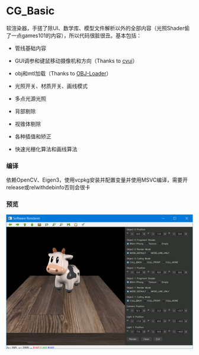 # CG_Basic

软渲染器，手搓了除UI、数学库、模型文件解析以外的全部内容（光照Shader偷了一点games101的内容），所以代码很脏很丑。基本包括：

- 管线基础内容

- GUI调参和键鼠移动摄像机和方向（Thanks to [cvui](https://github.com/Dovyski/cvui)）
- obj和mtl加载（Thanks to [OBJ-Loader](https://github.com/Bly7/OBJ-Loader)）
- 光照开关、材质开关、画线模式
- 多点光源光照
- 背部剔除
- 视锥体剔除
- 各种插值和矫正
- 快速光栅化算法和画线算法

### 编译

依赖OpenCV、Eigen3，使用vcpkg安装并配置变量并使用MSVC编译，需要开release或relwithdebinfo否则会很卡

### 预览

![preview](README.assets/preview.jpg)
